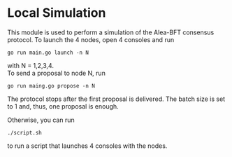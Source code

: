 # Local Simulation
This module is used to perform a simulation of the Alea-BFT consensus protocol. To launch the 4 nodes, open 4 consoles and run
```console
go run main.go launch -n N
```
with N = 1,2,3,4.  
To send a proposal to node N, run
```console
go run maing.go propose -n N
```
The protocol stops after the first proposal is delivered. The batch size is set to 1 and, thus, one proposal is enough.

Otherwise, you can run
```console
./script.sh
```
to run a script that launches 4 consoles with the nodes.